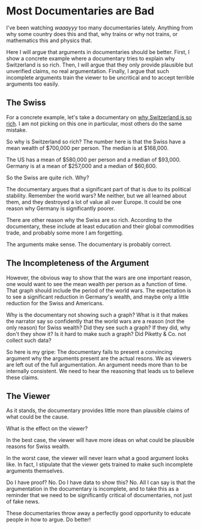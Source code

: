 # Most Documentaries are Bad

I've been watching *waaayyy* too many documentaries lately. Anything from why some country does this and that, why trains or why not trains, or mathematics this and physics that.

Here I will argue that arguments in documentaries should be better. First, I show a concrete example where a documentary tries to explain why Switzerland is so rich. Then, I will argue that they only provide plausible but unverified claims, no real argumentation. Finally, I argue that such incomplete arguments train the viewer to be uncritical and to accept terrible arguments too easily.


## The Swiss

For a concrete example, let's take a documentary on [why Switzerland is so rich](https://www.youtube.com/watch?v=jXvSawDj4iQ). I am not picking on this one in particular, most others do the same mistake.

So why is Switzerland so rich? The number here is that the Swiss have a mean wealth of $700,000 per person. The median is at $168,000.

The US has a mean of $580,000 per person and a median of $93,000. Germany is at a mean of $257,000 and a median of $60,600.

So the Swiss are quite rich. Why?

The documentary argues that a significant part of that is due to its political stability. Remember the world wars? Me neither, but we all learned about them, and they destroyed a lot of value all over Europe. It could be one reason why Germany is significantly poorer.

There are other reason why the Swiss are so rich. According to the documentary, these include at least education and their global commodities trade, and probably some more I am forgetting.

The arguments make sense. The documentary is probably correct.


## The Incompleteness of the Argument

However, the obvious way to show that the wars are one important reason, one would want to see the mean wealth per person as a function of time. That graph should include the period of the world wars. The expectation is to see a significant reduction in Germany's wealth, and maybe only a little reduction for the Swiss and Americans.

Why is the documentary not showing such a graph? What is it that makes the narrator say so confidently that the world wars are a reason (not the only reason) for Swiss wealth? Did they see such a graph? If they did, why don't they show it? Is it hard to make such a graph? Did Piketty & Co. not collect such data?

So here is my gripe: The documentary fails to present a convincing argument why the arguments present are the actual resons. We as viewers are left out of the full argumentation. An argument needs more than to be internally consistent. We need to hear the reasoning that leads us to believe these claims.


## The Viewer

As it stands, the documentary provides little more than plausible claims of what could be the cause.

What is the effect on the viewer?

In the best case, the viewer will have more ideas on what could be plausible reasons for Swiss wealth.

In the worst case, the viewer will never learn what a good argument looks like. In fact, I stipulate that the viewer gets trained to make such incomplete arguments themselves.

Do I have proof? No. Do I have data to show this? No. All I can say is that the argumentation in the documentary is incomplete, and to take this as a reminder that we need to be significantly critical of documentaries, not just of fake news.

These documentaries throw away a perfectly good opportunity to educate people in how to argue. Do better!
